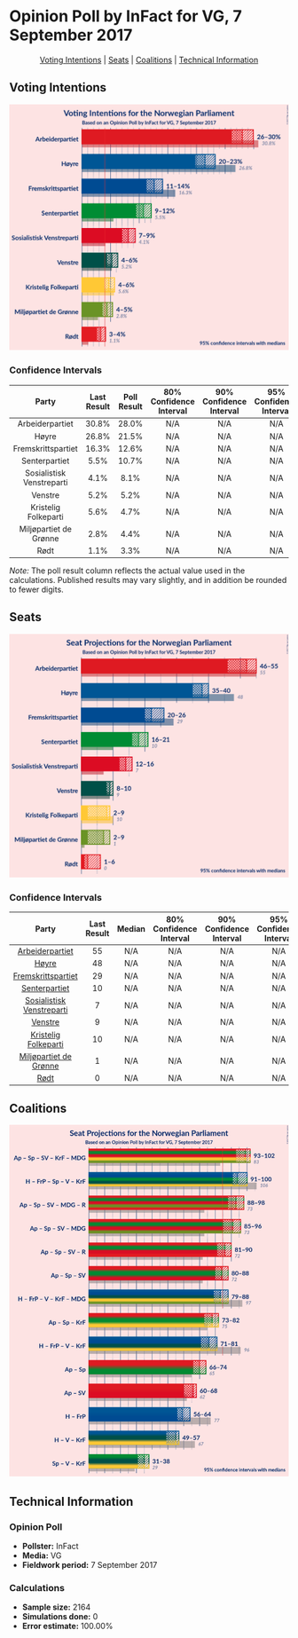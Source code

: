 # Opinion Poll by InFact for VG, 7 September 2017

<p align="center"><a href="#voting-intentions">Voting Intentions</a> | <a href="#seats">Seats</a> | <a href="#coalitions">Coalitions</a> | <a href="#technical-information">Technical Information</a></p>

## Voting Intentions

![Graph with voting intentions not yet produced](2017-09-07-InFact.png "Voting Intentions")

### Confidence Intervals

| Party | Last Result | Poll Result | 80% Confidence Interval | 90% Confidence Interval | 95% Confidence Interval | 99% Confidence Interval |
|:-----:|:-----------:|:-----------:|:-----------------------:|:-----------------------:|:-----------------------:|:-----------------------:|
| Arbeiderpartiet | 30.8% | 28.0% | N/A |N/A |N/A |N/A |
| Høyre | 26.8% | 21.5% | N/A |N/A |N/A |N/A |
| Fremskrittspartiet | 16.3% | 12.6% | N/A |N/A |N/A |N/A |
| Senterpartiet | 5.5% | 10.7% | N/A |N/A |N/A |N/A |
| Sosialistisk Venstreparti | 4.1% | 8.1% | N/A |N/A |N/A |N/A |
| Venstre | 5.2% | 5.2% | N/A |N/A |N/A |N/A |
| Kristelig Folkeparti | 5.6% | 4.7% | N/A |N/A |N/A |N/A |
| Miljøpartiet de Grønne | 2.8% | 4.4% | N/A |N/A |N/A |N/A |
| Rødt | 1.1% | 3.3% | N/A |N/A |N/A |N/A |

*Note:* The poll result column reflects the actual value used in the calculations. Published results may vary slightly, and in addition be rounded to fewer digits.

## Seats

![Graph with seats not yet produced](2017-09-07-InFact-seats.png "Seats")

### Confidence Intervals

| Party | Last Result | Median | 80% Confidence Interval | 90% Confidence Interval | 95% Confidence Interval | 99% Confidence Interval |
|:-----:|:-----------:|:------:|:-----------------------:|:-----------------------:|:-----------------------:|:-----------------------:|
| <a href="#arbeiderpartiet">Arbeiderpartiet</a> | 55 | N/A | N/A |N/A |N/A |N/A |
| <a href="#høyre">Høyre</a> | 48 | N/A | N/A |N/A |N/A |N/A |
| <a href="#fremskrittspartiet">Fremskrittspartiet</a> | 29 | N/A | N/A |N/A |N/A |N/A |
| <a href="#senterpartiet">Senterpartiet</a> | 10 | N/A | N/A |N/A |N/A |N/A |
| <a href="#sosialistisk-venstreparti">Sosialistisk Venstreparti</a> | 7 | N/A | N/A |N/A |N/A |N/A |
| <a href="#venstre">Venstre</a> | 9 | N/A | N/A |N/A |N/A |N/A |
| <a href="#kristelig-folkeparti">Kristelig Folkeparti</a> | 10 | N/A | N/A |N/A |N/A |N/A |
| <a href="#miljøpartiet-de-grønne">Miljøpartiet de Grønne</a> | 1 | N/A | N/A |N/A |N/A |N/A |
| <a href="#rødt">Rødt</a> | 0 | N/A | N/A |N/A |N/A |N/A |


## Coalitions

![Graph with coalitions seats not yet produced](2017-09-07-InFact-coalitions-seats.png "Coalitions Seats")


## Technical Information

### Opinion Poll

+ **Pollster:** InFact
+ **Media:** VG
+ **Fieldwork period:** 7 September 2017

### Calculations

+ **Sample size:** 2164
+ **Simulations done:** 0
+ **Error estimate:** 100.00%

